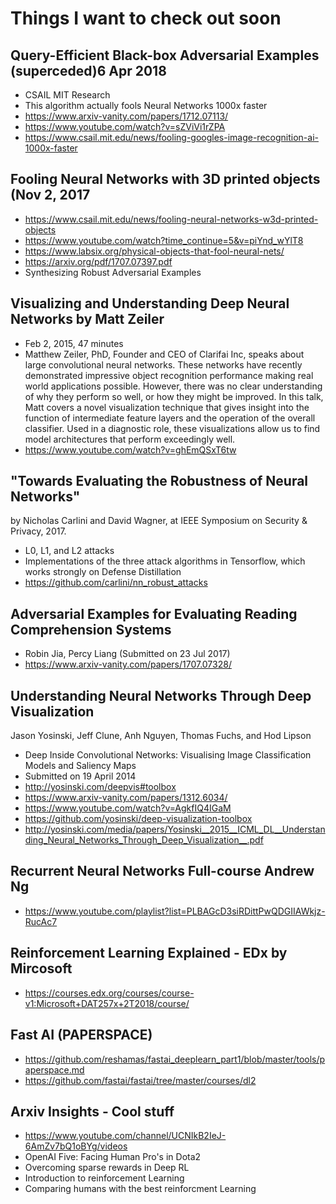 # Things I want to check out soon 


## Query-Efficient Black-box Adversarial Examples (superceded)6 Apr 2018 
- CSAIL MIT Research
- This algorithm actually fools Neural Networks 1000x faster
- https://www.arxiv-vanity.com/papers/1712.07113/
- https://www.youtube.com/watch?v=sZViVi1rZPA
- https://www.csail.mit.edu/news/fooling-googles-image-recognition-ai-1000x-faster

## Fooling Neural Networks with 3D printed objects (Nov 2, 2017
- https://www.csail.mit.edu/news/fooling-neural-networks-w3d-printed-objects
- https://www.youtube.com/watch?time_continue=5&v=piYnd_wYlT8
- https://www.labsix.org/physical-objects-that-fool-neural-nets/
- https://arxiv.org/pdf/1707.07397.pdf
- Synthesizing Robust Adversarial Examples

## Visualizing and Understanding Deep Neural Networks by Matt Zeiler
- Feb 2, 2015, 47 minutes 
- Matthew Zeiler, PhD, Founder and CEO of Clarifai Inc, speaks about large convolutional neural networks.
These networks have recently demonstrated impressive object recognition performance making real world applications 
possible. However, there was no clear understanding of why they perform so well, or how they might be improved. 
In this talk, Matt covers a novel visualization technique that gives insight into the function of intermediate 
feature layers and the operation of the overall classifier. Used in a diagnostic role, these visualizations allow 
us to find model architectures that perform exceedingly well.
- https://www.youtube.com/watch?v=ghEmQSxT6tw

## "Towards Evaluating the Robustness of Neural Networks" 
by Nicholas Carlini and David Wagner, at IEEE Symposium on Security & Privacy, 2017.
- L0, L1, and L2 attacks 
- Implementations of the three attack algorithms in Tensorflow, which works strongly on Defense Distillation 
- https://github.com/carlini/nn_robust_attacks

## Adversarial Examples for Evaluating Reading Comprehension Systems
- Robin Jia, Percy Liang (Submitted on 23 Jul 2017)
- https://www.arxiv-vanity.com/papers/1707.07328/

## Understanding Neural Networks Through Deep Visualization
Jason Yosinski, Jeff Clune, Anh Nguyen, Thomas Fuchs, and Hod Lipson
- Deep Inside Convolutional Networks: Visualising Image Classification Models and Saliency Maps
- Submitted on 19 April 2014
- http://yosinski.com/deepvis#toolbox
- https://www.arxiv-vanity.com/papers/1312.6034/
- https://www.youtube.com/watch?v=AgkfIQ4IGaM
- https://github.com/yosinski/deep-visualization-toolbox
- http://yosinski.com/media/papers/Yosinski__2015__ICML_DL__Understanding_Neural_Networks_Through_Deep_Visualization__.pdf

## Recurrent Neural Networks Full-course Andrew Ng 
- https://www.youtube.com/playlist?list=PLBAGcD3siRDittPwQDGIIAWkjz-RucAc7

## Reinforcement Learning Explained - EDx by Mircosoft
- https://courses.edx.org/courses/course-v1:Microsoft+DAT257x+2T2018/course/

## Fast AI (PAPERSPACE)
- https://github.com/reshamas/fastai_deeplearn_part1/blob/master/tools/paperspace.md
- https://github.com/fastai/fastai/tree/master/courses/dl2

## Arxiv Insights - Cool stuff
- https://www.youtube.com/channel/UCNIkB2IeJ-6AmZv7bQ1oBYg/videos
- OpenAI Five: Facing Human Pro's in Dota2
- Overcoming sparse rewards in Deep RL
- Introduction to reinforcement Learning
- Comparing humans with the best reinforcment Learning
